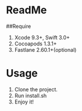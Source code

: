 # ReadMe

##Require

1. Xcode 9.3+, Swift 3.0+
2. Cocoapods 1.3.1+
3. Fastlane 2.60.1+(optional)


# Usage

1. Clone the project.
2. Run install.sh
3. Enjoy it!